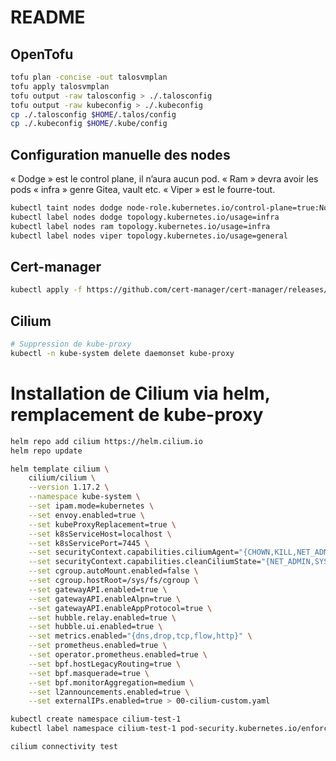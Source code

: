 # README

## OpenTofu

```bash
tofu plan -concise -out talosvmplan
tofu apply talosvmplan
tofu output -raw talosconfig > ./.talosconfig
tofu output -raw kubeconfig > ./.kubeconfig
cp ./.talosconfig $HOME/.talos/config
cp ./.kubeconfig $HOME/.kube/config
```

## Configuration manuelle des nodes

« Dodge » est le control plane, il n’aura aucun pod. « Ram » devra avoir les pods « infra » genre Gitea, vault etc. « Viper » est le fourre-tout.

```bash
kubectl taint nodes dodge node-role.kubernetes.io/control-plane=true:NoSchedule
kubectl label nodes dodge topology.kubernetes.io/usage=infra
kubectl label nodes ram topology.kubernetes.io/usage=infra
kubectl label nodes viper topology.kubernetes.io/usage=general
```

## Cert-manager

```bash
kubectl apply -f https://github.com/cert-manager/cert-manager/releases/download/v1.16.3/cert-manager.yaml
```

## Cilium

```bash
# Suppression de kube-proxy
kubectl -n kube-system delete daemonset kube-proxy
```

# Installation de Cilium via helm, remplacement de kube-proxy

```bash
helm repo add cilium https://helm.cilium.io
helm repo update

helm template cilium \
    cilium/cilium \
    --version 1.17.2 \
    --namespace kube-system \
    --set ipam.mode=kubernetes \
    --set envoy.enabled=true \
    --set kubeProxyReplacement=true \
    --set k8sServiceHost=localhost \
    --set k8sServicePort=7445 \
    --set securityContext.capabilities.ciliumAgent="{CHOWN,KILL,NET_ADMIN,NET_RAW,IPC_LOCK,SYS_ADMIN,SYS_RESOURCE,DAC_OVERRIDE,FOWNER,SETGID,SETUID}" \
    --set securityContext.capabilities.cleanCiliumState="{NET_ADMIN,SYS_ADMIN,SYS_RESOURCE}" \
    --set cgroup.autoMount.enabled=false \
    --set cgroup.hostRoot=/sys/fs/cgroup \
    --set gatewayAPI.enabled=true \
    --set gatewayAPI.enableAlpn=true \
    --set gatewayAPI.enableAppProtocol=true \
    --set hubble.relay.enabled=true \
    --set hubble.ui.enabled=true \
    --set metrics.enabled="{dns,drop,tcp,flow,http}" \
    --set prometheus.enabled=true \
    --set operator.prometheus.enabled=true \
    --set bpf.hostLegacyRouting=true \
    --set bpf.masquerade=true \
    --set bpf.monitorAggregation=medium \
    --set l2announcements.enabled=true \
    --set externalIPs.enabled=true > 00-cilium-custom.yaml
```

```bash
kubectl create namespace cilium-test-1
kubectl label namespace cilium-test-1 pod-security.kubernetes.io/enforce=privileged

cilium connectivity test
```
